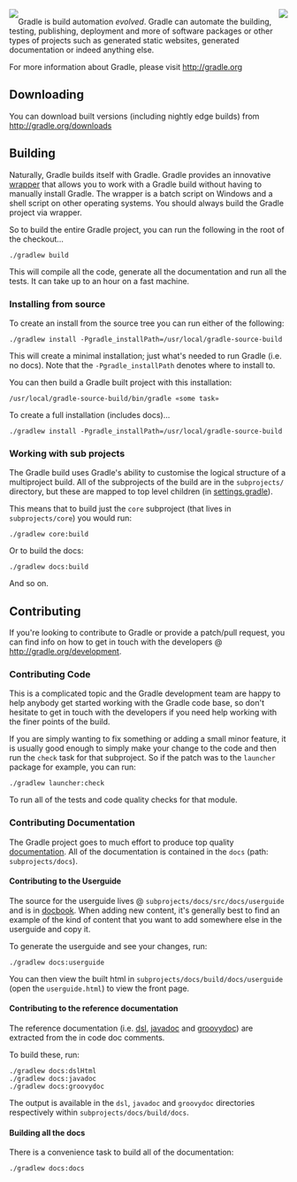 <div>
    <img src="http://gradle.org/img/honeycomb-motto.gif" style="float: left;" />
    <img src="http://gradle.org/img/gradle_logo.gif" style="float: right;" />
</div>

Gradle is build automation *evolved*. Gradle can automate the building, testing, publishing, deployment and more of software packages or other types of projects such as generated static websites, generated documentation or indeed anything else.

For more information about Gradle, please visit http://gradle.org

## Downloading

You can download built versions (including nightly edge builds) from http://gradle.org/downloads

## Building

Naturally, Gradle builds itself with Gradle. Gradle provides an innovative [wrapper](http://gradle.org/docs/current/userguide/gradle_wrapper.html) that allows you to work with a Gradle build without having to manually install Gradle. The wrapper is a batch script on Windows and a shell script on other operating systems. You should always build the Gradle project via wrapper.

So to build the entire Gradle project, you can run the following in the root of the checkout…

    ./gradlew build

This will compile all the code, generate all the documentation and run all the tests. It can take up to an hour on a fast machine.

### Installing from source

To create an install from the source tree you can run either of the following:

    ./gradlew install -Pgradle_installPath=/usr/local/gradle-source-build

This will create a minimal installation; just what's needed to run Gradle (i.e. no docs). Note that the `-Pgradle_installPath` denotes where to install to. 

You can then build a Gradle built project with this installation:

    /usr/local/gradle-source-build/bin/gradle «some task»

To create a full installation (includes docs)…

    ./gradlew install -Pgradle_installPath=/usr/local/gradle-source-build

### Working with sub projects

The Gradle build uses Gradle's ability to customise the logical structure of a multiproject build. All of the subprojects of the build are in the `subprojects/` directory, but these are mapped to top level children (in [settings.gradle](https://github.com/gradle/gradle/blob/master/settings.gradle)).

This means that to build just the `core` subproject (that lives in `subprojects/core`) you would run:

    ./gradlew core:build

Or to build the docs:

    ./gradlew docs:build

And so on.

## Contributing

If you're looking to contribute to Gradle or provide a patch/pull request, you can find info on how to get in touch with the developers @ http://gradle.org/development.

### Contributing Code

This is a complicated topic and the Gradle development team are happy to help anybody get started working with the Gradle code base, so don't hesitate to get in touch with the developers if you need help working with the finer points of the build.

If you are simply wanting to fix something or adding a small minor feature, it is usually good enough to simply make your change to the code and then run the `check` task for that subproject. So if the patch was to the `launcher` package for example, you can run:

    ./gradlew launcher:check

To run all of the tests and code quality checks for that module.

### Contributing Documentation

The Gradle project goes to much effort to produce top quality [documentation](http://gradle.org/documentation). All of the documentation is contained in the `docs` (path: `subprojects/docs`).

#### Contributing to the Userguide

The source for the userguide lives @ `subprojects/docs/src/docs/userguide` and is in [docbook](http://www.docbook.org/). When adding new content, it's generally best to find an example of the kind of content that you want to add somewhere else in the userguide and copy it.

To generate the userguide and see your changes, run:

    ./gradlew docs:userguide

You can then view the built html in `subprojects/docs/build/docs/userguide` (open the `userguide.html`) to view the front page.

#### Contributing to the reference documentation

The reference documentation (i.e. [dsl](http://gradle.org/docs/current/dsl/), [javadoc](http://gradle.org/docs/current/javadoc/) and [groovydoc](http://gradle.org/docs/current/groovydoc/)) are extracted from the in code doc comments.

To build these, run:

    ./gradlew docs:dslHtml
    ./gradlew docs:javadoc
    ./gradlew docs:groovydoc

The output is available in the `dsl`, `javadoc` and `groovydoc` directories respectively within `subprojects/docs/build/docs`.

#### Building all the docs

There is a convenience task to build all of the documentation:

    ./gradlew docs:docs
